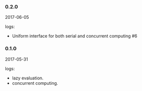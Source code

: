 ### 0.2.0
2017-06-05

logs:
+ Uniform interface for both serial and concurrent computing #6


### 0.1.0
2017-05-31

logs:
+ lazy evaluation.
+ concurrent computing.
